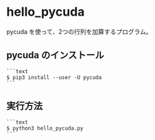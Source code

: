 # hello_pycuda

pycuda を使って、2つの行列を加算するプログラム。

## pycuda のインストール

    ```text
    $ pip3 install --user -U pycuda
    ```

## 実行方法

    ```text
    $ python3 hello_pycuda.py
    ```

